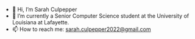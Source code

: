 - 👋 Hi, I’m Sarah Culpepper
- 🌱 I’m currently a Senior Computer Science student at the University of Louisiana at Lafayette.
- 📫 How to reach me: sarah.culpepper2022@gmail.com

